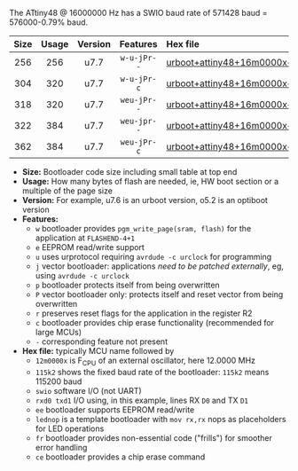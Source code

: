 The ATtiny48 @ 16000000 Hz has a SWIO baud rate of 571428 baud = 576000-0.79% baud.

|Size|Usage|Version|Features|Hex file|
|:-:|:-:|:-:|:-:|:--|
|256|256|u7.7|`w-u-jPr--`|[urboot+attiny48+16m0000x++576k0_swio_rxb0_txb1_lednop.hex](https://raw.githubusercontent.com/stefanrueger/urboot.hex/main/mcus/attiny48/external_oscillator/fcpu+16m0000_Hz/br++576k0_bps/urboot+attiny48+16m0000x++576k0_swio_rxb0_txb1_lednop.hex)|
|304|320|u7.7|`w-u-jPr-c`|[urboot+attiny48+16m0000x++576k0_swio_rxb0_txb1_lednop_fr_ce.hex](https://raw.githubusercontent.com/stefanrueger/urboot.hex/main/mcus/attiny48/external_oscillator/fcpu+16m0000_Hz/br++576k0_bps/urboot+attiny48+16m0000x++576k0_swio_rxb0_txb1_lednop_fr_ce.hex)|
|318|320|u7.7|`weu-jPr--`|[urboot+attiny48+16m0000x++576k0_swio_rxb0_txb1_ee_lednop.hex](https://raw.githubusercontent.com/stefanrueger/urboot.hex/main/mcus/attiny48/external_oscillator/fcpu+16m0000_Hz/br++576k0_bps/urboot+attiny48+16m0000x++576k0_swio_rxb0_txb1_ee_lednop.hex)|
|322|384|u7.7|`weu-jpr--`|[urboot+attiny48+16m0000x++576k0_swio_rxb0_txb1_ee_lednop_fr.hex](https://raw.githubusercontent.com/stefanrueger/urboot.hex/main/mcus/attiny48/external_oscillator/fcpu+16m0000_Hz/br++576k0_bps/urboot+attiny48+16m0000x++576k0_swio_rxb0_txb1_ee_lednop_fr.hex)|
|362|384|u7.7|`weu-jPr-c`|[urboot+attiny48+16m0000x++576k0_swio_rxb0_txb1_ee_lednop_fr_ce.hex](https://raw.githubusercontent.com/stefanrueger/urboot.hex/main/mcus/attiny48/external_oscillator/fcpu+16m0000_Hz/br++576k0_bps/urboot+attiny48+16m0000x++576k0_swio_rxb0_txb1_ee_lednop_fr_ce.hex)|

- **Size:** Bootloader code size including small table at top end
- **Usage:** How many bytes of flash are needed, ie, HW boot section or a multiple of the page size
- **Version:** For example, u7.6 is an urboot version, o5.2 is an optiboot version
- **Features:**
  + `w` bootloader provides `pgm_write_page(sram, flash)` for the application at `FLASHEND-4+1`
  + `e` EEPROM read/write support
  + `u` uses urprotocol requiring `avrdude -c urclock` for programming
  + `j` vector bootloader: applications *need to be patched externally*, eg, using `avrdude -c urclock`
  + `p` bootloader protects itself from being overwritten
  + `P` vector bootloader only: protects itself and reset vector from being overwritten
  + `r` preserves reset flags for the application in the register R2
  + `c` bootloader provides chip erase functionality (recommended for large MCUs)
  + `-` corresponding feature not present
- **Hex file:** typically MCU name followed by
  + `12m0000x` is F<sub>CPU</sub> of an external oscillator, here 12.0000 MHz
  + `115k2` shows the fixed baud rate of the bootloader: `115k2` means 115200 baud
  + `swio` software I/O (not UART)
  + `rxd0 txd1` I/O using, in this example, lines RX `D0` and TX `D1`
  + `ee` bootloader supports EEPROM read/write
  + `lednop` is a template bootloader with `mov rx,rx` nops as placeholders for LED operations
  + `fr` bootloader provides non-essential code ("frills") for smoother error handling
  + `ce` bootloader provides a chip erase command
